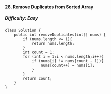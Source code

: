 #### 26. Remove Duplicates from Sorted Array

##### Difficulty: Easy

```
class Solution {
    public int removeDuplicates(int[] nums) {
        if (nums.length <= 1){
            return nums.length;
        }
        int count = 1;
        for (int i = 1;i < nums.length;i++){
            if (nums[i] != nums[count - 1]){
                nums[count++] = nums[i];
            }
        }
        return count;
    }
}
```